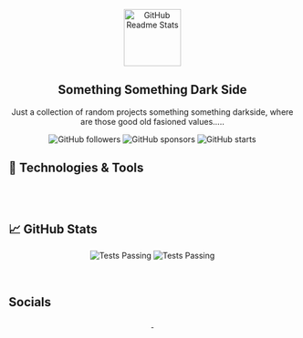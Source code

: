<p align="center">
<!-- Header Logo -->
 <img width="100px" src="https://res.cloudinary.com/anuraghazra/image/upload/v1594908242/logo_ccswme.svg" align="center" alt="GitHub Readme Stats" />

<!-- Header Title -->
 <h2 align="center">Something Something Dark Side</h2>
 <p align="center">Just a collection of random projects something something darkside, where are those good old fasioned values.....</p>
<p align="center">
<img alt="GitHub followers" src="https://img.shields.io/github/followers/CrashOverrideProductions?label=Follow&style=social">
<img alt="GitHub sponsors" src="https://img.shields.io/github/sponsors/CrashOverrideProductions?&style=social">
<img alt="GitHub starts" src="https://img.shields.io/github/stars/CrashOverrideProductions?label?affiliations=OWNER%20COLLABORATOR&style=social">

</p>

</p>

<!-- Content -->
## 🔧 Technologies & Tools
<p align="center">
	  
<br>
<!--	  Test Here-->
<img alt="" src="https://img.shields.io/badge/Platform-Windows-success?style=flat&logo=Windows&logoColor=white&color=0078D6" />
<img alt="" src="https://img.shields.io/badge/Platform-Arduino-success?style=flat&logo=Arduino&logoColor=white&color=00979D" />
<img alt="" src="https://img.shields.io/badge/Code-Python-success?style=flat&logo=Python&logoColor=white&color=3776AB" />
<img alt="" src="https://img.shields.io/badge/Code-C%20Sharp-success?style=flat&logo=C%20Sharp&logoColor=white&color=239120" />
<img alt="" src="https://img.shields.io/badge/IDE-Visual%20Studio-success?style=flat&logo=Visual%20Studio&logoColor=white&color=5C2D91" />
<img alt="" src="https://img.shields.io/badge/IDE-Visual%20Studio%20Code-success?style=flat&logo=Visual%20Studio%20Code&logoColor=white&color=007ACC" />
<br>
	  
<!-- Statistics -->
## &#x1f4c8; GitHub Stats
<p align="center">
<img alt="Tests Passing" src="https://github-readme-stats.vercel.app/api?username=CrashOverrideProductions" />
<img alt="Tests Passing" src="https://github-readme-stats.vercel.app/api/top-langs/?username=CrashOverrideProductions&langs_count=8" />
</p>	  
</br>

<!-- Socials -->
## Socials
<p align="center">
<a href="https://www.facebook.com/justin.bland.127" >
   <img alt="" src="https://img.shields.io/badge/%20-Facebook-success?style=flat&logo=Facebook&logoColor=white&color=1877F2" />
</a>
	<a href="http://www.linkedin.com/in/justin-bland-8a6539137" >
   <img alt="" src="https://img.shields.io/badge/%20-LinkedIn-success?style=flat&logo=LinkedIn&logoColor=white&color=0077B5" />
</a>
</p>
